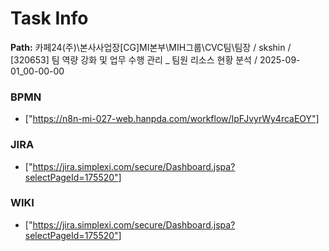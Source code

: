 # Task Info

**Path:** 카페24(주)\본사사업장\[CG]MI본부\MIH그룹\CVC팀\팀장 / skshin / [320653] 팀 역량 강화 및 업무 수행 관리 _ 팀원 리소스 현황 분석 / 2025-09-01_00-00-00

### BPMN
- ["https://n8n-mi-027-web.hanpda.com/workflow/IpFJvyrWy4rcaEOY"]

### JIRA
- ["https://jira.simplexi.com/secure/Dashboard.jspa?selectPageId=175520"]

### WIKI
- ["https://jira.simplexi.com/secure/Dashboard.jspa?selectPageId=175520"]

